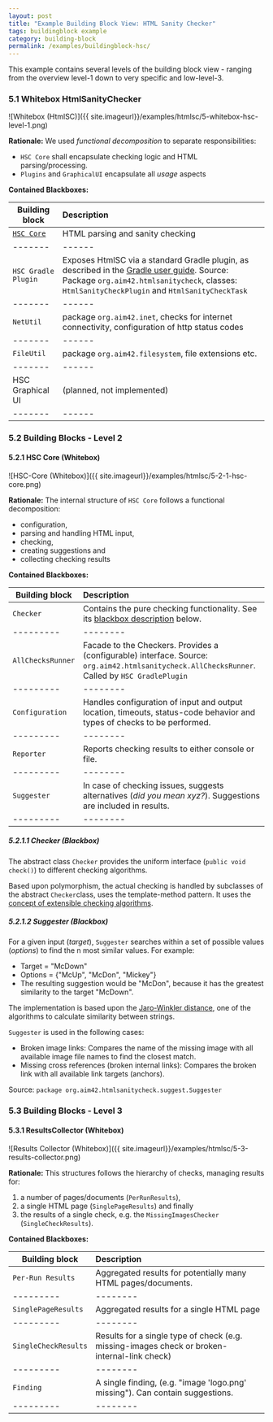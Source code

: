 ```yaml
---
layout: post
title: "Example Building Block View: HTML Sanity Checker"
tags: buildingblock example 
category: building-block
permalink: /examples/buildingblock-hsc/
---
```



<div class="arc42-example" markdown="1">
This example contains several levels of the building block view - ranging from the overview level-1 down to very specific and low-level-3.
</div>


### 5.1 Whitebox HtmlSanityChecker

![Whitebox (HtmlSC)]({{ site.imageurl}}/examples/htmlsc/5-whitebox-hsc-level-1.png)


**Rationale:** We used _functional decomposition_ to separate responsibilities:

* `HSC Core` shall encapsulate checking logic and HTML parsing/processing.
* `Plugins` and `GraphicalUI` encapsulate all _usage_ aspects


**Contained Blackboxes:**


|Building block | Description    |
|-------|:------|
| [`HSC Core`](#521-hsc-core-whitebox)   |HTML parsing and sanity checking |
|-------|------|
| `HSC Gradle Plugin` |Exposes HtmlSC via a standard Gradle plugin, as described in the [Gradle user guide](https://docs.gradle.org/current/userguide/userguide.html). Source: Package `org.aim42.htmlsanitycheck`, classes: `HtmlSanityCheckPlugin` and `HtmlSanityCheckTask`
|-------|------|
| `NetUtil`    |package `org.aim42.inet`, checks for internet connectivity, configuration of http status codes     |
|-------|------|
| `FileUtil`  |package `org.aim42.filesystem`, file extensions etc. |
|-------|------|
| HSC Graphical UI   |(planned, not implemented)                      |
|-------|------|


### 5.2 Building Blocks - Level 2



#### 5.2.1 HSC Core (Whitebox)


![HSC-Core (Whitebox)]({{ site.imageurl}}/examples/htmlsc/5-2-1-hsc-core.png)


**Rationale:**
The internal structure of `HSC Core` follows a functional decomposition:
  * configuration,
  * parsing and handling HTML input,
  * checking,
  * creating suggestions and
  * collecting checking results


**Contained Blackboxes:**


|Building block  |Description                                           |
|---------|:--------|
|`Checker`        |Contains the pure checking functionality.  See its [blackbox description](#checker-blackbox) below.  |
|---------|--------|
|`AllChecksRunner`  |Facade to the Checkers. Provides a (configurable) interface. Source: `org.aim42.htmlsanitycheck.AllChecksRunner`. Called by `HSC GradlePlugin` |
|---------|--------|
|`Configuration`| Handles configuration of input and output location, timeouts, status-code behavior and types of checks to be performed.  |
|---------|--------|
|`Reporter`       |Reports checking results to either console or file.   |
|---------|--------|
|`Suggester`      |In case of checking issues, suggests alternatives (_did you mean xyz?_). Suggestions are included in  results.   |       
|---------|--------|



##### 5.2.1.1 Checker (Blackbox)

The abstract class `Checker` provides the uniform interface (`public void check()`) to different checking algorithms.

Based upon polymorphism, the actual checking is handled by subclasses of the abstract `Checker`class, uses the template-method pattern. It uses the
[concept of extensible checking algorithms](#section-ii-8-checking-algorithm).

##### 5.2.1.2 Suggester (Blackbox)
For a given input (_target_), `Suggester` searches within a set of possible values (_options_) to find the n most similar values. For example:

*	Target = "McDown"
*	Options = {"McUp", "McDon", "Mickey"}
* The resulting suggestion would be "McDon", because it has the greatest similarity to the target "McDown".

The implementation is based upon the <a target="_blank" rel="noopener noreferrer nofollow" href="https://en.wikipedia.org/wiki/Jaro%E2%80%93Winkler_distance">Jaro-Winkler distance</a>, one of the algorithms to calculate similarity between strings.


`Suggester` is used in the following cases:

* Broken image links: Compares the name of the missing image with all available image file names to find the closest match.
* Missing cross references (broken internal links): Compares the broken link with all available link targets (anchors).

Source: `package org.aim42.htmlsanitycheck.suggest.Suggester`


### 5.3 Building Blocks - Level 3

#### 5.3.1 ResultsCollector (Whitebox)


![Results Collector (Whitebox)]({{ site.imageurl}}/examples/htmlsc/5-3-results-collector.png)

**Rationale:** This structures follows the hierarchy of checks, managing results for:

1. a number of pages/documents (`PerRunResults`),
2. a single HTML page (`SinglePageResults`) and finally
3. the results of a single check, e.g. the `MissingImagesChecker` (`SingleCheckResults`).


**Contained Blackboxes:**


|Building block   |Description                                           |
|---------|:--------|
|`Per-Run Results`|Aggregated results for potentially many HTML pages/documents.    |
|---------|--------|
|`SinglePageResults`|Aggregated results for a single HTML page|
|---------|--------|
|`SingleCheckResults`|Results for a single type of check (e.g. missing-images check or broken-internal-link check) |
|---------|--------|
|`Finding`        |A single finding, (e.g. "image 'logo.png' missing"). Can contain suggestions. |
|---------|--------|
